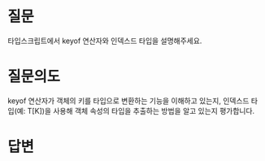 # 질문
타입스크립트에서 keyof 연산자와 인덱스드 타입을 설명해주세요.

# 질문의도
keyof 연산자가 객체의 키를 타입으로 변환하는 기능을 이해하고 있는지, 인덱스드 타입(예: T[K])을 사용해 객체 속성의 타입을 추출하는 방법을 알고 있는지 평가합니다.

# 답변